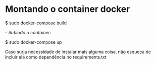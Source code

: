 # Montando o container docker

$ sudo docker-compose build

_- Subindo o container:_

$ sudo docker-compose up

Caso surja necessidade de instalar mais alguma coisa, não esqueça de incluir ela como dependência no requirements.txt
